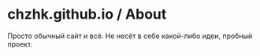 # chzhk.github.io / About
Просто обычный сайт и всë.
Не несëт в себе какой-либо идеи, пробный проект. 

